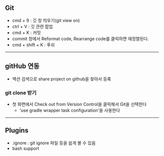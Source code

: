 ## Git
- cmd + 9 : 깃 창 띄우기(git view on)
- ctrl + V : 깃 관련 팝업
- cmd + K : 커밋
- commit 창에서 Reformat code, Rearrange code를 클릭하면 재정렬된다.
- cmd + shift + K : 푸쉬

---
## gitHub 연동
- 액션 검색으로 share project on github을 찾아서 등록
### git clone 받기
- 첫 화면에서 Check out from Version Control을 클릭해서 Git을 선택한다 
  - 'use gradle wrapper task configuration'을 사용한다
  
---
## Plugins 
- .ignore : git ignore 파일 등을 쉽게 볼 수 있음
- bash support
    